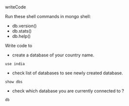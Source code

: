 writeCode

Run these shell commands in mongo shell:

- db.version()
- db.stats()
- db.help()

Write code to

- create a database of your country name.

```mongodb
use india
```

- check list of databases to see newly created database.

```mongodb
show dbs
```

- check which database you are currently connected to ?

```mongodb
db
```
